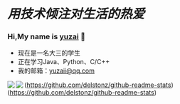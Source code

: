 

# *用技术倾注对生活的热爱*
### Hi,My name is [yuzai](http://yuzai.xyz/) 👋
 - 现在是一名大三的学生
 - 正在学习Java、Python、C/C++
 - 我的邮箱：[yuzaii@qq.com](yuzaii@qq.com)

<img align="left" src="https://github-readme-stats.vercel.app/api?username=delstonz&show_icons=true" />(https://github.com/delstonz/github-readme-stats)
<img align="left" src="https://github-readme-stats.vercel.app/api/top-langs/?username=delstonz&layout=compact" />(https://github.com/delstonz/github-readme-stats)

 
<!-- [![Anurag's GitHub stats](https://github-readme-stats.vercel.app/api?username=delstonz)](https://github.com/anuraghazra/github-readme-stats)
[![Top Langs](https://github-readme-stats.vercel.app/api/top-langs/?username=delstonz&layout=compact)](https://github.com/anuraghazra/github-readme-stats)
 -->
